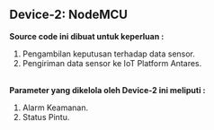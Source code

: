 ## Device-2: NodeMCU

<b>Source code ini dibuat untuk keperluan :</b>

1. Pengambilan keputusan terhadap data sensor.
2. Pengiriman data sensor ke IoT Platform Antares.
   <br/><br/>

<b>Parameter yang dikelola oleh Device-2 ini meliputi :</b>

1. Alarm Keamanan.
2. Status Pintu.

